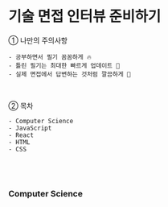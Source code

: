 # 기술 면접 인터뷰 준비하기

① 나만의 주의사항

```
- 공부하면서 필기 꼼꼼하게 🔥
- 틀린 필기는 최대한 빠르게 업데이트 🚀
- 실제 면접에서 답변하는 것처럼 깔끔하게 🧹
```

<br/>

② 목차

```
- Computer Science
- JavaScript
- React
- HTML
- CSS
```

<br/>
<br/>

### Computer Science
